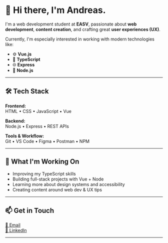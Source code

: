 # 👋 Hi there, I'm Andreas.

I'm a web development student at **EASV**, passionate about **web development**, **content creation**, and crafting great **user experiences (UX)**.

Currently, I'm especially interested in working with modern technologies like:
- ⚙️ **Vue.js**
- 🧠 **TypeScript**
- 🌐 **Express**
- 🔧 **Node.js**

---

## 🛠 Tech Stack

**Frontend:**  
HTML • CSS • JavaScript • Vue

**Backend:**  
Node.js • Express • REST APIs

**Tools & Workflow:**  
Git • VS Code • Figma • Postman • NPM

---

## 🚀 What I'm Working On

- Improving my TypeScript skills  
- Building full-stack projects with Vue + Node  
- Learning more about design systems and accessibility  
- Creating content around web dev & UX tips

---

## 📫 Get in Touch

[📧 Email](andkoehlert@outlook.com)  
[💼 LinkedIn](https://www.linkedin.com/in/akoehlert/)  

---


